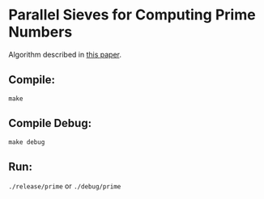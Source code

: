 # Parallel Sieves for Computing Prime Numbers

Algorithm described in [this paper][parallel_sieve].

## Compile:
`make`

## Compile Debug:
`make debug`

## Run:
`./release/prime`
or
`./debug/prime`


[parallel_sieve]: http://www.massey.ac.nz/~mjjohnso/notes/59735/seminars/01077635.pdf
